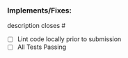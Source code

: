 ### Implements/Fixes:

description closes #

* [ ] Lint code locally prior to submission
* [ ] All Tests Passing
